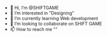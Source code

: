 - 👋 Hi, I’m @SHIFTGAME
- 👀 I’m interested in "Designing"
- 🌱 I’m currently learning Web development
- 💞️ I’m looking to collaborate on SHIFT GAME
- 📫 How to reach me ""

<!---
SHIFTGAME/SHIFTGAME is a ✨ special ✨ repository because its `README.md` (this file) appears on your GitHub profile.
You can click the Preview link to take a look at your changes.
--->
